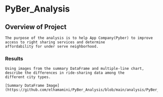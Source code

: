 # PyBer_Analysis

## Overview of Project

    The purpose of the analysis is to help App Company(Pyber) to improve access to right sharing services and determine          
    affordability for under serve neighborhood.
 

### Results

    Using images from the summary DataFrame and multiple-line chart, describe the differences in ride-sharing data among the           different city types.
    
    [Summary DataFrame Image](https://github.com/elhamamini/PyBer_Analysis/blob/main/analysis/PyBer_fare_summary.png/)

     